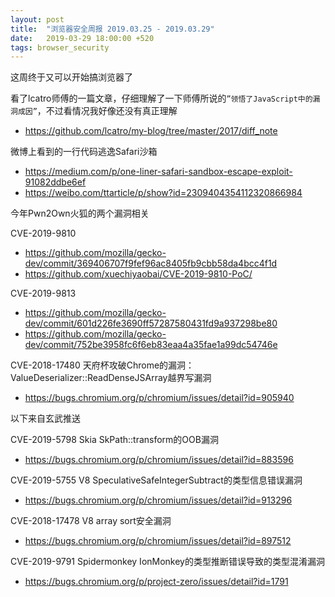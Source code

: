 ```yaml
---
layout: post
title:  "浏览器安全周报 2019.03.25 - 2019.03.29"
date:   2019-03-29 18:00:00 +520
tags: browser_security
---
```


这周终于又可以开始搞浏览器了

看了lcatro师傅的一篇文章，仔细理解了一下师傅所说的`”领悟了JavaScript中的漏洞成因”`，不过看情况我好像还没有真正理解
- https://github.com/lcatro/my-blog/tree/master/2017/diff_note

微博上看到的一行代码逃逸Safari沙箱
- https://medium.com/p/one-liner-safari-sandbox-escape-exploit-91082ddbe6ef
- https://weibo.com/ttarticle/p/show?id=2309404354112320866984

今年Pwn2Own火狐的两个漏洞相关

CVE-2019-9810
- https://github.com/mozilla/gecko-dev/commit/369406707f9fef96ac8405fb9cbb58da4bcc4f1d
- https://github.com/xuechiyaobai/CVE-2019-9810-PoC/

CVE-2019-9813
- https://github.com/mozilla/gecko-dev/commit/601d226fe3690ff57287580431fd9a937298be80
- https://github.com/mozilla/gecko-dev/commit/752be3958fc6f6eb83eaa4a35fae1a99dc54746e

CVE-2018-17480 天府杯攻破Chrome的漏洞：ValueDeserializer::ReadDenseJSArray越界写漏洞
- https://bugs.chromium.org/p/chromium/issues/detail?id=905940

以下来自玄武推送

CVE-2019-5798 Skia SkPath::transform的OOB漏洞
- https://bugs.chromium.org/p/chromium/issues/detail?id=883596

CVE-2019-5755 V8 SpeculativeSafeIntegerSubtract的类型信息错误漏洞
- https://bugs.chromium.org/p/chromium/issues/detail?id=913296

CVE-2018-17478 V8 array sort安全漏洞
- https://bugs.chromium.org/p/chromium/issues/detail?id=897512

CVE-2019-9791 Spidermonkey IonMonkey的类型推断错误导致的类型混淆漏洞
- https://bugs.chromium.org/p/project-zero/issues/detail?id=1791
